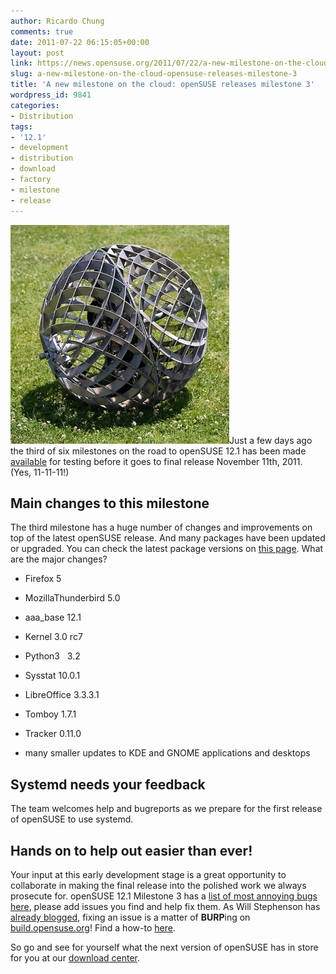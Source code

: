 ```yaml
---
author: Ricardo Chung
comments: true
date: 2011-07-22 06:15:05+00:00
layout: post
link: https://news.opensuse.org/2011/07/22/a-new-milestone-on-the-cloud-opensuse-releases-milestone-3/
slug: a-new-milestone-on-the-cloud-opensuse-releases-milestone-3
title: 'A new milestone on the cloud: openSUSE releases milestone 3'
wordpress_id: 9841
categories:
- Distribution
tags:
- '12.1'
- development
- distribution
- download
- factory
- milestone
- release
---
```


[![openSUSE Milestone 3](/wp-content/uploads/2011/07/mobile_spherical_robot.jpg)](//news.opensuse.org/2011/07/22/a-new-milestone-on-the-cloud-opensuse-releases-milestone-3/mobile_spherical_robot/)Just a few days ago the third of six milestones on the road to openSUSE 12.1 has been made [available](//software.opensuse.org/developer/en) for testing before it goes to final release November 11th, 2011.  (Yes, 11-11-11!)






## Main changes to this milestone


The third milestone has a huge number of changes and improvements on top of the latest openSUSE release. And many packages have been updated or upgraded. You can check the latest package versions on [this page](//en.opensuse.org/index.php?title=openSUSE:Factory_versions&diff=cur&oldid=40501). What are the major changes?



	
  * Firefox 	5

	
  * MozillaThunderbird 	5.0

	
  * aaa_base 	12.1

	
  * Kernel 	3.0 rc7

	
  * Python3  	 3.2

	
  * Sysstat 	10.0.1

	
  * LibreOffice 	3.3.3.1

	
  * Tomboy 	1.7.1

	
  * Tracker 	0.11.0

	
  * many smaller updates to KDE and GNOME applications and 	desktops


<!-- more -->


## Systemd needs your feedback


The team welcomes help and bugreports as we prepare for the first release of openSUSE to use systemd.




## Hands on to help out easier than ever!


Your input at this early development stage is a great opportunity to collaborate in making the final release into the polished work we always prosecute for. openSUSE 12.1 Milestone 3 has a [list of most annoying bugs here](//en.opensuse.org/openSUSE:Most_annoying_bugs_12.1_dev), please add issues you find and help fix them. As Will Stephenson has [already blogged](//lizards.opensuse.org/2011/05/16/have-you-burped-yet-today/), fixing an issue is a matter of **BURP**ing on [build.opensuse.org](//build.opensuse.org/)! Find a how-to [here](//en.opensuse.org/openSUSE:Build_Service_Collaboration#Example_with_web_interface).

So go and see for yourself what the next version of openSUSE has in store for you at our [download center](//software.opensuse.org/developer).
